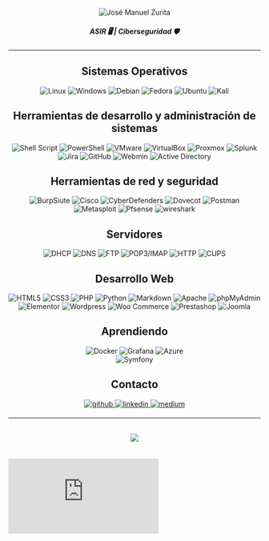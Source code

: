 <p align="center">
<a><img src="https://readme-typing-svg.demolab.com?font=Fira+Code&size=40&pause=1000&color=CD5C5C&center=true&vCenter=true&repeat=false&random=false&width=435&lines=Jos%C3%A9+Manuel+Zurita" alt="José Manuel Zurita" /></a></p>
  
##### **<div align="center">ASIR 🖥️ | Ciberseguridad 🛡️</div>**  

---

<p align="center"></p>

## <div align="center">Sistemas Operativos</div>

<div align="center">

  ![Linux](https://img.shields.io/badge/Linux-FCC624?style=for-the-badge&logo=linux&logoColor=black)
  ![Windows](https://img.shields.io/badge/Windows-0078D6?style=for-the-badge&logo=windows&logoColor=white)
  ![Debian](https://img.shields.io/badge/Debian-D70A53?style=for-the-badge&logo=debian&logoColor=white)
  ![Fedora](https://img.shields.io/badge/Fedora-294172?style=for-the-badge&logo=fedora&logoColor=white)
  ![Ubuntu](https://img.shields.io/badge/Ubuntu-E95420?style=for-the-badge&logo=ubuntu&logoColor=white)
  ![Kali](https://img.shields.io/badge/Kali-268BEE?style=for-the-badge&logo=kalilinux&logoColor=white)

</div>

## <div align="center">Herramientas de desarrollo y administración de sistemas</div>

<div align="center">

  ![Shell Script](https://img.shields.io/badge/shell_script-%23121011.svg?style=for-the-badge&logo=gnu-bash&logoColor=white)
  ![PowerShell](https://img.shields.io/badge/PowerShell-%235391FE.svg?style=for-the-badge&logo=powershell&logoColor=white)
  ![VMware](https://img.shields.io/badge/VMware-%23607078?style=for-the-badge&logo=vmware&logoColor=white&labelColor=%23607078)
  ![VirtualBox](https://img.shields.io/badge/Virtualbox-%23183A61?style=for-the-badge&logo=virtualbox&logoColor=white&labelColor=%23183A61)
  ![Proxmox](https://img.shields.io/badge/Proxmox-%23E57000?style=for-the-badge&logo=proxmox&logoColor=white&labelColor=%23E57000)
  ![Splunk](https://img.shields.io/badge/Splunk-%23000000?style=for-the-badge&logo=splunk&logoColor=white&labelColor=%23000000)
  ![Jira](https://img.shields.io/badge/jira-%230A0FFF.svg?style=for-the-badge&logo=jira&logoColor=white)
  ![GitHub](https://img.shields.io/badge/github-%23121011.svg?style=for-the-badge&logo=github&logoColor=white)
  ![Webmin](https://img.shields.io/badge/Webmin-%237DA0D0?style=for-the-badge&logo=webmin&logoColor=white&labelColor=%237DA0D0)
  ![Active Directory](https://img.shields.io/badge/Active_Directory-%2321759B?style=for-the-badge&logoColor=white&labelColor=%2321759B)
  

</div>

## <div align="center">Herramientas de red y seguridad</div>

<div align="center">

  ![BurpSiute](https://img.shields.io/badge/BurpSiute-%23FF6633?style=for-the-badge&logo=burpsuite&logoColor=white&labelColor=%23FF6633)
  ![Cisco](https://img.shields.io/badge/cisco-%23049fd9.svg?style=for-the-badge&logo=cisco&logoColor=black)
  ![CyberDefenders](https://img.shields.io/badge/CyberDefenders-%23335EEA?style=for-the-badge&logo=cyberdefenders&logoColor=white&labelColor=%23335EEA)
  ![Dovecot](https://img.shields.io/badge/Dovecot-%2354BCAB?style=for-the-badge&logo=dovecot&logoColor=white&labelColor=%2354BCAB)
  ![Postman](https://img.shields.io/badge/Postman-%23FF6C37?style=for-the-badge&logo=postman&logoColor=white&labelColor=%23FF6C37)
  ![Metasploit](https://img.shields.io/badge/Metasploit-2596CD.svg?style=for-the-badge&logo=Metasploit&logoColor=white)
  ![Pfsense](https://img.shields.io/badge/PFSense-%23212121?style=for-the-badge&logo=pfsense&logoColor=white&labelColor=%23212121)
  ![wireshark](https://img.shields.io/badge/Wireshark-1679A7.svg?style=for-the-badge&logo=Wireshark&logoColor=white)
  
</div>

## <div align="center">Servidores</div>

<div align="center">

  ![DHCP](https://img.shields.io/badge/DHCP-%2321759B?style=for-the-badge&logoColor=white&labelColor=%2321759B)
  ![DNS](https://img.shields.io/badge/DNS-%232175?style=for-the-badge&logo=dns&logoColor=white&labelColor=%2321759F)
  ![FTP](https://img.shields.io/badge/FTP-%2321745A?style=for-the-badge&logoColor=white&labelColor=%2321759B)
  ![POP3/IMAP](https://img.shields.io/badge/POP3%2FIMAP-%6321751?style=for-the-badge&logoColor=white&labelColor=%2321759B)
  ![HTTP](https://img.shields.io/badge/HTTP-%2321559B?style=for-the-badge&logoColor=white&labelColor=%2321759B)
  ![CUPS](https://img.shields.io/badge/CUPS-%2311A59B?style=for-the-badge&logoColor=white&labelColor=%2321759B)
  
</div>

## <div align="center">Desarrollo Web</div>

<div align="center">

  ![HTML5](https://img.shields.io/badge/html5-%23E34F26.svg?style=for-the-badge&logo=html5&logoColor=white)
  ![CSS3](https://img.shields.io/badge/css3-%231572B6.svg?style=for-the-badge&logo=css3&logoColor=white)
  ![PHP](https://img.shields.io/badge/php-%23777BB4.svg?style=for-the-badge&logo=php&logoColor=white)
  ![Python](https://img.shields.io/badge/python-3670A0?style=for-the-badge&logo=python&logoColor=ffdd54)
  ![Markdown](https://img.shields.io/badge/Markdown-%23000000?style=for-the-badge&logo=markdown&logoColor=white&labelColor=%23000000)
  ![Apache](https://img.shields.io/badge/apache-%23D42029.svg?style=for-the-badge&logo=apache&logoColor=white)
  ![phpMyAdmin](https://img.shields.io/badge/PHPMyAdmin-%236C78AF?style=for-the-badge&logo=phpmyadmin&logoColor=white&labelColor=%236C78AF)
  ![Elementor](https://img.shields.io/badge/Elementor-%2392003B?style=for-the-badge&logo=elementor&logoColor=white&labelColor=%2392003B)
  ![Wordpress](https://img.shields.io/badge/Wordpress-%2321759B?style=for-the-badge&logo=wordpress&logoColor=white&labelColor=%2321759B)
  ![Woo Commerce](https://img.shields.io/badge/Woo_Commerce-%2396588A?style=for-the-badge&logo=woo&logoColor=white&labelColor=%2396588A)
  ![Prestashop](https://img.shields.io/badge/PrestaShop-%23DF0067?style=for-the-badge&logo=prestashop&logoColor=white&labelColor=%23DF0067)
  ![Joomla](https://img.shields.io/badge/Joomla-%235091CD?style=for-the-badge&logo=joomla&logoColor=white&labelColor=%235091CD)
  
</div>

## <div align="center">Aprendiendo</div>

<div align="center">

  ![Docker](https://img.shields.io/badge/docker-%230db7ed.svg?style=for-the-badge&logo=docker&logoColor=white)
  ![Grafana](https://img.shields.io/badge/grafana-%23F46800.svg?style=for-the-badge&logo=grafana&logoColor=white)
  ![Azure](https://img.shields.io/badge/Microsoft%20Azure-0078D4.svg?style=for-the-badge&logo=Microsoft-Azure&logoColor=white)  
  ![Symfony](https://img.shields.io/badge/Symfony-%23000000?style=for-the-badge&logo=symfony&logoColor=white&labelColor=%23000000)

</div>  

## <div align="center">Contacto</div>
<div align="center">
  <a href="https://github.com/JoseZurita1991" target="_blank">
  <img src=https://img.shields.io/badge/github-%2324292e.svg?&style=for-the-badge&logo=github&logoColor=white alt=github style="margin-bottom: 5px;" />
  </a>
  <a href="https://linkedin.com/in/https://www.linkedin.com/in/jose-zurita/" target="_blank">
  <img src=https://img.shields.io/badge/linkedin-%231E77B5.svg?&style=for-the-badge&logo=linkedin&logoColor=white alt=linkedin style="margin-bottom: 5px;" />
  </a>
  <a href="https://medium.com/https://medium.com/@josezurita1991" target="_blank">
  <img src=https://img.shields.io/badge/medium-%23292929.svg?&style=for-the-badge&logo=medium&logoColor=white alt=medium style="margin-bottom: 5px;" />
  </a>  
</div>

---

<br>
<tr><td valign="top" width="50%">

</td><td valign="top" width="50%">

<div align="center"><img src="https://github-readme-stats.vercel.app/api/top-langs/?username=JoseZurita1991&hide_border=true&layout=compact" align="center" /></div>

</td></tr>  
</td><br>

<br>
<iframe src="https://tryhackme.com/api/v2/badges/public-profile?userPublicId=1936778" style='border:none;'></iframe>
</br>
